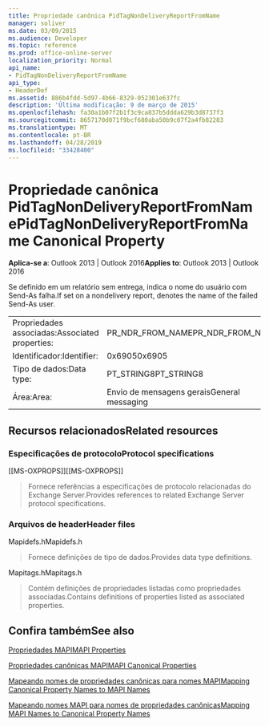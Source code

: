 ```yaml
---
title: Propriedade canônica PidTagNonDeliveryReportFromName
manager: soliver
ms.date: 03/09/2015
ms.audience: Developer
ms.topic: reference
ms.prod: office-online-server
localization_priority: Normal
api_name:
- PidTagNonDeliveryReportFromName
api_type:
- HeaderDef
ms.assetid: 886b4fdd-5d97-4b66-8329-052301e637fc
description: 'Última modificação: 9 de março de 2015'
ms.openlocfilehash: fa30a1b07f2b1f3c9ca837b5ddda629b3d8737f3
ms.sourcegitcommit: 8657170d071f9bcf680aba50b9c07f2a4fb82283
ms.translationtype: MT
ms.contentlocale: pt-BR
ms.lasthandoff: 04/28/2019
ms.locfileid: "33428400"
---
```

# <a name="pidtagnondeliveryreportfromname-canonical-property"></a><span data-ttu-id="6f0c2-103">Propriedade canônica PidTagNonDeliveryReportFromName</span><span class="sxs-lookup"><span data-stu-id="6f0c2-103">PidTagNonDeliveryReportFromName Canonical Property</span></span>

  
  
<span data-ttu-id="6f0c2-104">**Aplica-se a**: Outlook 2013 | Outlook 2016</span><span class="sxs-lookup"><span data-stu-id="6f0c2-104">**Applies to**: Outlook 2013 | Outlook 2016</span></span> 
  
<span data-ttu-id="6f0c2-105">Se definido em um relatório sem entrega, indica o nome do usuário com Send-As falha.</span><span class="sxs-lookup"><span data-stu-id="6f0c2-105">If set on a nondelivery report, denotes the name of the failed Send-As user.</span></span>
  
|||
|:-----|:-----|
|<span data-ttu-id="6f0c2-106">Propriedades associadas:</span><span class="sxs-lookup"><span data-stu-id="6f0c2-106">Associated properties:</span></span>  <br/> |<span data-ttu-id="6f0c2-107">PR_NDR_FROM_NAME</span><span class="sxs-lookup"><span data-stu-id="6f0c2-107">PR_NDR_FROM_NAME</span></span>  <br/> |
|<span data-ttu-id="6f0c2-108">Identificador:</span><span class="sxs-lookup"><span data-stu-id="6f0c2-108">Identifier:</span></span>  <br/> |<span data-ttu-id="6f0c2-109">0x6905</span><span class="sxs-lookup"><span data-stu-id="6f0c2-109">0x6905</span></span>  <br/> |
|<span data-ttu-id="6f0c2-110">Tipo de dados:</span><span class="sxs-lookup"><span data-stu-id="6f0c2-110">Data type:</span></span>  <br/> |<span data-ttu-id="6f0c2-111">PT_STRING8</span><span class="sxs-lookup"><span data-stu-id="6f0c2-111">PT_STRING8</span></span>  <br/> |
|<span data-ttu-id="6f0c2-112">Área:</span><span class="sxs-lookup"><span data-stu-id="6f0c2-112">Area:</span></span>  <br/> |<span data-ttu-id="6f0c2-113">Envio de mensagens gerais</span><span class="sxs-lookup"><span data-stu-id="6f0c2-113">General messaging</span></span>  <br/> |
   
## <a name="related-resources"></a><span data-ttu-id="6f0c2-114">Recursos relacionados</span><span class="sxs-lookup"><span data-stu-id="6f0c2-114">Related resources</span></span>

### <a name="protocol-specifications"></a><span data-ttu-id="6f0c2-115">Especificações de protocolo</span><span class="sxs-lookup"><span data-stu-id="6f0c2-115">Protocol specifications</span></span>

<span data-ttu-id="6f0c2-116">[[MS-OXPROPS]]</span><span class="sxs-lookup"><span data-stu-id="6f0c2-116">[[MS-OXPROPS]]</span></span> 
  
> <span data-ttu-id="6f0c2-117">Fornece referências a especificações de protocolo relacionadas do Exchange Server.</span><span class="sxs-lookup"><span data-stu-id="6f0c2-117">Provides references to related Exchange Server protocol specifications.</span></span>
    
### <a name="header-files"></a><span data-ttu-id="6f0c2-118">Arquivos de header</span><span class="sxs-lookup"><span data-stu-id="6f0c2-118">Header files</span></span>

<span data-ttu-id="6f0c2-119">Mapidefs.h</span><span class="sxs-lookup"><span data-stu-id="6f0c2-119">Mapidefs.h</span></span>
  
> <span data-ttu-id="6f0c2-120">Fornece definições de tipo de dados.</span><span class="sxs-lookup"><span data-stu-id="6f0c2-120">Provides data type definitions.</span></span>
    
<span data-ttu-id="6f0c2-121">Mapitags.h</span><span class="sxs-lookup"><span data-stu-id="6f0c2-121">Mapitags.h</span></span>
  
> <span data-ttu-id="6f0c2-122">Contém definições de propriedades listadas como propriedades associadas.</span><span class="sxs-lookup"><span data-stu-id="6f0c2-122">Contains definitions of properties listed as associated properties.</span></span>
    
## <a name="see-also"></a><span data-ttu-id="6f0c2-123">Confira também</span><span class="sxs-lookup"><span data-stu-id="6f0c2-123">See also</span></span>



[<span data-ttu-id="6f0c2-124">Propriedades MAPI</span><span class="sxs-lookup"><span data-stu-id="6f0c2-124">MAPI Properties</span></span>](mapi-properties.md)
  
[<span data-ttu-id="6f0c2-125">Propriedades canônicas MAPI</span><span class="sxs-lookup"><span data-stu-id="6f0c2-125">MAPI Canonical Properties</span></span>](mapi-canonical-properties.md)
  
[<span data-ttu-id="6f0c2-126">Mapeando nomes de propriedades canônicas para nomes MAPI</span><span class="sxs-lookup"><span data-stu-id="6f0c2-126">Mapping Canonical Property Names to MAPI Names</span></span>](mapping-canonical-property-names-to-mapi-names.md)
  
[<span data-ttu-id="6f0c2-127">Mapeando nomes MAPI para nomes de propriedades canônicas</span><span class="sxs-lookup"><span data-stu-id="6f0c2-127">Mapping MAPI Names to Canonical Property Names</span></span>](mapping-mapi-names-to-canonical-property-names.md)

